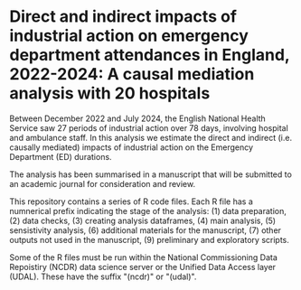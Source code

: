 # Direct and indirect impacts of industrial action on emergency department attendances in England, 2022-2024: A causal mediation analysis with 20 hospitals
Between December 2022 and July 2024, the English National Health Service saw 27 periods of industrial action over 78 days, involving hospital and ambulance staff. In this analysis we estimate the direct and indirect (i.e. causally mediated) impacts of industrial action on the Emergency Department (ED) durations.

The analysis has been summarised in a manuscript that will be submitted to an academic journal  for consideration and review.

This repository contains a series of R code files.  Each R file has a numnerical prefix indicating the stage of the analysis:
(1)  data preparation,
(2)  data checks,
(3)  creating analysis dataframes,
(4)  main analysis,
(5)  sensistivity analysis,
(6)  additional materials for the manuscript,
(7)  other outputs not used in the manuscript,
(9)  preliminary and exploratory scripts.

Some of the R files must be run within the National Commissioning Data Repoistiry (NCDR)  data science server or the Unified Data Access layer (UDAL).  These have the suffix "(ncdr)" or "(udal)".
